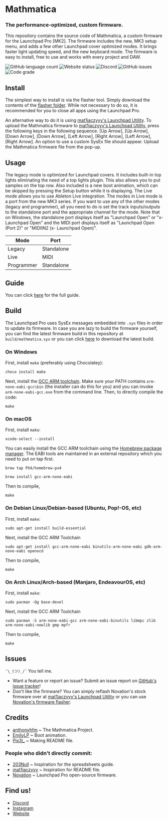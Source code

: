 # Mathmatica
### The performance-optimized, custom firmware. 
This repository contains the source code of Mathmatica, a custom firmware for the Launchpad Pro [MK2]. The firmware includes the new, MK3 setup menu, and adds a few other Launchpad cover optimized modes. It brings faster light updating speed, and the new keyboard mode. The firmware is easy to install, free to use and works with every project and DAW.

![GitHub language count](https://img.shields.io/github/languages/count/anthonyhfm/Mathmatica) 
![Website status](https://img.shields.io/website?down_message=offline&up_color=blueviolet&up_message=online&url=https%3A%2F%2Fwww.314dragon.com%2F)
![Discord](https://img.shields.io/discord/760499946792157215?color=4e5d94&label=discord)
![GitHub issues](https://img.shields.io/github/issues/anthonyhfm/Mathmatica)
![Code grade](https://www.code-inspector.com/project/20168/status/svg)

## Install
The simplest way to install is via the flasher tool. Simply download the contents of the [flasher folder](https://github.com/anthonyhfm/Mathmatica/tree/performance/flasher). While not necessary to do so, it is recommended for you to close all apps using the Launchpad Pro.

An alternative way to do it is using [mat1jaczyyy's Launchpad Utility](https://fw.mat1jaczyyy.com/). To upload the Mathmatica firmware to [mat1jaczyyy's Launchpad Utility](https://fw.mat1jaczyyy.com/), press the following keys in the following sequence. [Up Arrow], [Up Arrow], [Down Arrow], [Down Arrow], [Left Arrow], [Right Arrow], [Left Arrow], [Right Arrow]. An option to use a custom SysEx file should appear. Upload the Mathmatica firmware file from the pop-up.

## Usage
The legacy mode is optimized for Launchpad covers. It includes built-in top lights eliminating the need of a top lights plugin. This also allows you to put samples on the top row. Also included is a new boot animation, which can be skipped by pressing the Setup button while it is displaying. The Live mode allows you to use Ableton Live integration. The modes in Live mode is a port from the new MK3 series. If you want to use any of the other modes (legacy and programmer), all you need to do is set the track inputs/outputs to the standalone port and the appropriate channel for the mode. Note that on Windows, the standalone port displays itself as "Launchpad Open" or "x- Launchpad Open" and the MIDI port displays itself as "Launchpad Open (Port 2)" or "MIDIIN2 (x- Launchpad Open)". 

| Mode        | Port        |
| ----------- | ----------- |
| Legacy      | Standalone  |
| Live        | MIDI        |
| Programmer  | Standalone  |

## Guide
You can click [here](https://drive.google.com/file/d/19jlDuHY_tf0r4qOTz5fD8Y76C6XeIqXa/view?usp=sharing) for the full guide.

## Build
The Launchpad Pro uses SysEx messages embedded into `.syx` files in order to update its firmware. In case you are lazy to build the firmware yourself, you can find the latest firmware build in this repository at `build/mathmatica.syx` or you can click [here](https://raw.githubusercontent.com/anthonyhfm/Mathmatica/performance/build/Mathmatica.syx) to download the latest build.

### On Windows
First, install `make` (preferably using Chocolatey):
```
choco install make
```

Next, install the [GCC ARM toolchain](https://developer.arm.com/tools-and-software/open-source-software/developer-tools/gnu-toolchain/gnu-rm/downloads). Make sure your PATH contains `arm-none-eabi-gcc\bin` (the installer can do this for you) and you can invoke `arm-none-eabi-gcc.exe` from the command line. Then, to directly compile the code:
```
make
```

### On macOS
First, install `make`:
```
xcode-select --install
```

You can easily install the GCC ARM toolchain using the [Homebrew package manager](https://brew.sh). The EABI tools are maintained in an external repository which you need to put on tap first.
```
brew tap PX4/homebrew-px4
```
```
brew install gcc-arm-none-eabi
```

Then to compile,
```
make
```

### On Debian Linux/Debian-based (Ubuntu, Pop!-OS, etc)
First, install `make`:
```
sudo apt-get install build-essential
```

Next, install the GCC ARM Toolchain
```
sudo apt-get install gcc-arm-none-eabi binutils-arm-none-eabi gdb-arm-none-eabi openocd
```

Then to compile,
```
make
```

### On Arch Linux/Arch-based (Manjaro, EndeavourOS, etc)
First, install `make`:
```
sudo pacman -Qg base-devel
```

Next, install the GCC ARM Toolchain
```
sudo pacman -S arm-none-eabi-gcc arm-none-eabi-binutils libmpc zlib arm-none-eabi-newlib gmp mpfr
```

Then to compile,
```
make
```

## Issues
`¯\_(ツ)_/¯` You tell me.

- Want a feature or report an issue? Submit an issue report on [GitHub's issue tracker](https://github.com/anthonyhfm/Mathmatica/issues)!
- Don't like the firmware? You can simply reflash Novation's stock firmware over at [mat1jaczyyy's Launchpad Utility](https://fw.mat1jaczyyy.com) or you can use [Novation's firmware flasher](https://customer.novationmusic.com/en/support/downloads?brand=Novation&product_by_range=527&download_type=software).

## Credits
- [anthonyhfm](https://github.com/anthonyhfm) ~ The Mathmatica Project.
- [EmilyLP](https://github.com/EmilyLPad) ~ Boot animation.
- [Pix3l_](https://github.com/WhosPix3l) ~ Making README file.

### People who didn't directly commit:
- [203Null](https://github.com/203Null) ~ Inspiration for the spreadsheets guide.
- [mat1jaczyyy](https://github.com/mat1jaczyyy) ~ Inspiration for README file.
- [Novation](https://github.com/Focusrite-Novation) ~ Launchpad Pro open-source firmware.

## Find us!
- [Discord](https://discord.com/invite/n7KHW5H)
- [Instagram](https://instagram.com/314dragon)
- [Website](https://314dragon.com)
